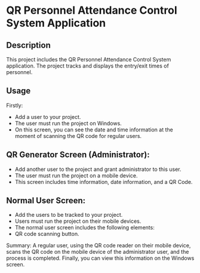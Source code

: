 # QR Personnel Attendance Control System Application

## Description

This project includes the QR Personnel Attendance Control System application. The project tracks and displays the entry/exit times of personnel.

## Usage

Firstly:

  - Add a user to your project.
  - The user must run the project on Windows.
  - On this screen, you can see the date and time information at the moment of scanning the QR code for regular users.

## QR Generator Screen (Administrator):

  - Add another user to the project and grant administrator to this user.
  - The user must run the project on a mobile device.
  - This screen includes time information, date information, and a QR Code.

## Normal User Screen:

  - Add the users to be tracked to your project.
  - Users must run the project on their mobile devices.
  - The normal user screen includes the following elements:
  - QR code scanning button.
  
Summary: A regular user, using the QR code reader on their mobile device, scans the QR code on the mobile device of the administrator user, and the process is completed. Finally, you can view this information on the Windows screen.